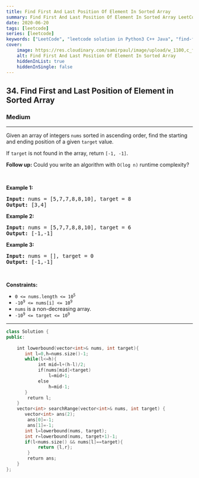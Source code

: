 ```yaml
---
title: Find First And Last Position Of Element In Sorted Array
summary: Find First And Last Position Of Element In Sorted Array LeetCode Solution Explained
date: 2020-06-20
tags: [leetcode]
series: [leetcode]
keywords: ["LeetCode", "leetcode solution in Python3 C++ Java", "find-first-and-last-position-of-element-in-sorted-array LeetCode Solution Explained"]
cover:
    image: https://res.cloudinary.com/samirpaul/image/upload/w_1100,c_fit,co_rgb:FFFFFF,l_text:Arial_75_bold:Find First And Last Position Of Element In Sorted Array - Solution Explained/problem-solving.webp
    alt: Find First And Last Position Of Element In Sorted Array
    hiddenInList: true
    hiddenInSingle: false
---
```



<h2>34. Find First and Last Position of Element in Sorted Array</h2><h3>Medium</h3><hr><div><p>Given an array of integers <code>nums</code> sorted in ascending order, find the starting and ending position of a given <code>target</code> value.</p>

<p>If <code>target</code> is not found in the array, return <code>[-1, -1]</code>.</p>

<p><strong>Follow up:</strong>&nbsp;Could you write an algorithm with&nbsp;<code>O(log n)</code> runtime complexity?</p>

<p>&nbsp;</p>
<p><strong>Example 1:</strong></p>
<pre><strong>Input:</strong> nums = [5,7,7,8,8,10], target = 8
<strong>Output:</strong> [3,4]
</pre><p><strong>Example 2:</strong></p>
<pre><strong>Input:</strong> nums = [5,7,7,8,8,10], target = 6
<strong>Output:</strong> [-1,-1]
</pre><p><strong>Example 3:</strong></p>
<pre><strong>Input:</strong> nums = [], target = 0
<strong>Output:</strong> [-1,-1]
</pre>
<p>&nbsp;</p>
<p><strong>Constraints:</strong></p>

<ul>
	<li><code>0 &lt;= nums.length &lt;= 10<sup>5</sup></code></li>
	<li><code>-10<sup>9</sup>&nbsp;&lt;= nums[i]&nbsp;&lt;= 10<sup>9</sup></code></li>
	<li><code>nums</code> is a non-decreasing array.</li>
	<li><code>-10<sup>9</sup>&nbsp;&lt;= target&nbsp;&lt;= 10<sup>9</sup></code></li>
</ul>
</div>

---




```cpp
class Solution {
public:
    
    int lowerbound(vector<int>& nums, int target){
       int l=0,h=nums.size()-1;
       while(l<=h){
            int mid=l+(h-l)/2;
            if(nums[mid]<target)
                l=mid+1;
            else
                h=mid-1; 
       }
        return l;
    }
    vector<int> searchRange(vector<int>& nums, int target) {
       vector<int> ans(2);
        ans[0]=-1;
        ans[1]=-1;
       int l=lowerbound(nums, target);
       int r=lowerbound(nums, target+1)-1;
       if(l<nums.size() && nums[l]==target){
            return {l,r};
        }
        return ans;
    }
};

```
